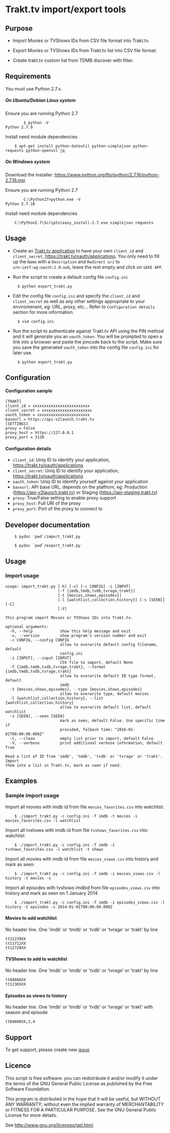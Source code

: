 # Trakt.tv import/export tools

## Purpose

 * Import Movies or TVShows IDs from CSV file format into Trakt.tv.

 * Export Movies or TVShows IDs from Trakt.tv list into CSV file format.

 * Create trakt.tv custom list from TDMB discover with filter.

## Requirements

You must use Python 2.7.x.

##### On Ubuntu/Debian Linux system

Ensure you are running Python 2.7
```
        $ python -V
Python 2.7.9
```

Install need module dependencies

        $ apt-get install python-dateutil python-simplejson python-requests python-openssl jq

##### On Windows system

 Download the installer: https://www.python.org/ftp/python/2.7.16/python-2.7.16.msi

 Ensure you are running Python 2.7
```
        C:\Python27>python.exe -V
Python 2.7.16
```

 Install need module dependencies

        C:\Python2.7\Scripts\easy_install-2.7.exe simplejson requests

## Usage

* Create an [Trakt.tv application](https://trakt.tv/oauth/applications) to have your own ``client_id`` and ``client_secret``, https://trakt.tv/oauth/applications.
You only need to fill up the ``Name`` with a ``Description`` and ``Redirect uri`` to `urn:ietf:wg:oauth:2.0:oob`, leave the rest empty and click on ``SAVE APP``.

* Run the script to create a default config file ``config.ini``

        $ python export_trakt.py

* Edit the config file ``config.ini`` and specify the ``client_id`` and ``client_secret`` as well as any other settings appropriate to your enviromenent, eg: URL, proxy, etc...
Refer to ``Configuration details`` section for more information.

        $ vim config.ini

* Run the script to authenticate against Trakt.tv API using the PIN method and it will generate you an ``oauth_token``.
You will be prompted to open a link into a browser and paste the pincode back to the script. 
Make sure you save the generated ``oauth_token`` into the config file ``config.ini`` for later use.

        $ python export_trakt.py

## Configuration

#### Configuration sample
```text
[TRAKT]
client_id = xxxxxxxxxxxxxxxxxxxxxxxxx
client_secret = xxxxxxxxxxxxxxxxxxxxxx
oauth_token = xxxxxxxxxxxxxxxxxxxxxxx
baseurl = https://api-v2launch.trakt.tv
[SETTINGS]
proxy = False
proxy_host = https://127.0.0.1
proxy_port = 3128
```

#### Configuration details

 * ``client_id``: Uniq ID to identify your application, https://trakt.tv/oauth/applications
 * ``client_secret``: Uniq ID to identify your application, https://trakt.tv/oauth/applications
 * ``oauth_token``: Uniq ID to identify yourself against your application
 * ``baseurl``: API base URL, depends on the platfrom, eg: Production (https://api-v2launch.trakt.tv) or Staging (https://api-staging.trakt.tv)
 * ``proxy``: True/False setting to enable proxy support
 * ``proxy_host``: Full URI of the proxy
 * ``proxy_port``: Port of the proxy to connect to

## Developer documentation

        $ pydoc `pwd`/import_trakt.py

        $ pydoc `pwd`/export_trakt.py

## Usage 
### Import usage
```text
usage: import_trakt.py [-h] [-v] [-c CONFIG] -i [INPUT]
                       [-f {imdb,tmdb,tvdb,tvrage,trakt}]
                       [-t {movies,shows,episodes}]
                       [-l {watchlist,collection,history}] [-s [SEEN]] [-C]
                       [-V]

This program import Movies or TVShows IDs into Trakt.tv.

optional arguments:
  -h, --help            show this help message and exit
  -v, --version         show program's version number and exit
  -c CONFIG, --config CONFIG
                        allow to overwrite default config filename, default
                        config.ini
  -i [INPUT], --input [INPUT]
                        CSV file to import, default None
  -f {imdb,tmdb,tvdb,tvrage,trakt}, --format {imdb,tmdb,tvdb,tvrage,trakt}
                        allow to overwrite default ID type format, default
                        imdb
  -t {movies,shows,episodes}, --type {movies,shows,episodes}
                        allow to overwrite type, default movies
  -l {watchlist,collection,history}, --list {watchlist,collection,history}
                        allow to overwrite default list, default watchlist
  -s [SEEN], --seen [SEEN]
                        mark as seen, default False. Use specific time if
                        provided, falback time: "2016-01-01T00:00:00.000Z"
  -C, --clean           empty list prior to import, default False
  -V, --verbose         print additional verbose information, default True

Read a list of ID from 'imdb', 'tmdb', 'tvdb' or 'tvrage' or 'trakt'. Import
them into a list in Trakt.tv, mark as seen if need.
```

## Examples
### Sample import usage

Import all movies with imdb id from file ``movies_favorites.csv`` into watchlist:

        $ ./import_trakt.py -c config.ini -f imdb -t movies -i movies_favorites.csv -l watchlist

Import all tvshows with imdb id from file ``tvshows_favorites.csv`` into watchlist:

        $ ./import_trakt.py -c config.ini -f imdb -i  tvshows_favorites.csv -l watchlist -t shows

Import all movies with imdb id from file ``movies_views.csv`` into history and mark as seen:

        $ ./import_trakt.py -c config.ini -f imdb -i movies_views.csv -l history -t movies -s

Import all episodes with tvshows imdbid from file ``episodes_views.csv`` into history and mark as seen on 1 January 2014

        $ ./import_trakt.py -c config.ini -f imdb -i episodes_views.csv -l history -t episodes -s 2014-01-01T00:00:00.000Z

#### Movies to add watchlist
No header line.
One 'imdb' or 'tmdb' or 'tvdb' or 'tvrage' or 'trakt' by line
```
tt22239XX
tt11712XX
tt12728XX
```

#### TVShows to add to watchlist
No header line.
One 'imdb' or 'tmdb' or 'tvdb' or 'tvrage' or 'trakt' by line
```
tt04606XX
tt12365XX
```

#### Episodes as views to history
No header line.
One 'imdb' or 'tmdb' or 'tvdb' or 'tvrage' or 'trakt' with season and episode
```
tt04606XX,3,4
```

## Support

To get support, please create new [issue](https://github.com/xbgmsharp/trakt/issues)

## Licence

This script is free software:  you can redistribute it and/or  modify  it under  the  terms  of the  GNU  General  Public License  as published by the Free Software Foundation.

This program is distributed in the hope  that it will be  useful, but WITHOUT ANY WARRANTY; without even the  implied warranty of MERCHANTABILITY or FITNESS FOR A PARTICULAR PURPOSE. See the GNU General Public License for more details.

See <http://www.gnu.org/licenses/gpl.html>.
